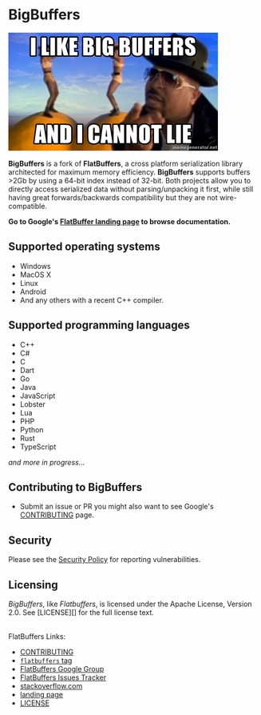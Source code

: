 BigBuffers
===========
![I like bug buffers](./docs/images/i-like-big-buffers-and-i-cannot-lie.jpg) 

**BigBuffers** is a fork of **FlatBuffers**, a cross platform serialization library architected for maximum memory efficiency. **BigBuffers** supports buffers >2Gb by using a 64-bit index instead of 32-bit.  Both projects allow you to directly access serialized data without parsing/unpacking it first, while still having great forwards/backwards compatibility but they are not wire-compatible.

**Go to Google's [FlatBuffer landing page](https://google.github.io/flatbuffers) to browse documentation.**

## Supported operating systems
* Windows
* MacOS X
* Linux
* Android
* And any others with a recent C++ compiler.

## Supported programming languages
* C++
* C#
* C
* Dart
* Go
* Java
* JavaScript
* Lobster
* Lua
* PHP
* Python
* Rust
* TypeScript

*and more in progress...*

## Contributing to BigBuffers

* Submit an issue or PR you might also want to see Google's [CONTRIBUTING](http://github.com/google/flatbuffers/blob/master/CONTRIBUTING.md) page.

## Security

Please see the [Security Policy](SECURITY.md) for reporting vulnerabilities.

## Licensing
*BigBuffers*, like *Flatbuffers*, is licensed under the Apache License, Version 2.0. See [LICENSE][] for the full license text.

<br>
FlatBuffers Links:

* [CONTRIBUTING](http://github.com/google/flatbuffers/blob/master/CONTRIBUTING.md)
* [`flatbuffers` tag](https://stackoverflow.com/questions/tagged/flatbuffers)
* [FlatBuffers Google Group](https://groups.google.com/forum/#!forum/flatbuffers)
* [FlatBuffers Issues Tracker](http://github.com/google/flatbuffers/issues)
* [stackoverflow.com](http://stackoverflow.com/search?q=flatbuffers)
* [landing page](https://google.github.io/flatbuffers)
* [LICENSE](https://github.com/google/flatbuffers/blob/master/LICENSE.txt)
